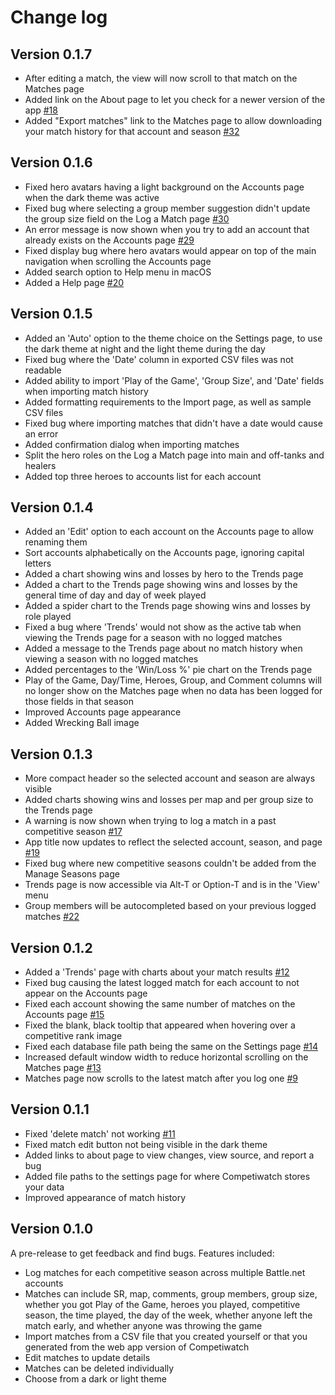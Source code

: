 # Change log

## Version 0.1.7

- After editing a match, the view will now scroll to that match on the Matches page
- Added link on the About page to let you check for a newer version of the app [#18](https://github.com/cheshire137/competiwatch-desktop/issues/18)
- Added "Export matches" link to the Matches page to allow downloading your match history for that account and season [#32](https://github.com/cheshire137/competiwatch-desktop/issues/32)

## Version 0.1.6

- Fixed hero avatars having a light background on the Accounts page when the dark theme was active
- Fixed bug where selecting a group member suggestion didn't update the group size field on the Log a Match page [#30](https://github.com/cheshire137/competiwatch-desktop/issues/30)
- An error message is now shown when you try to add an account that already exists on the Accounts page [#29](https://github.com/cheshire137/competiwatch-desktop/issues/29)
- Fixed display bug where hero avatars would appear on top of the main navigation when scrolling the Accounts page
- Added search option to Help menu in macOS
- Added a Help page [#20](https://github.com/cheshire137/competiwatch-desktop/issues/20)

## Version 0.1.5

- Added an 'Auto' option to the theme choice on the Settings page, to use the dark theme at night and the light theme during the day
- Fixed bug where the 'Date' column in exported CSV files was not readable
- Added ability to import 'Play of the Game', 'Group Size', and 'Date' fields when importing match history
- Added formatting requirements to the Import page, as well as sample CSV files
- Fixed bug where importing matches that didn't have a date would cause an error
- Added confirmation dialog when importing matches
- Split the hero roles on the Log a Match page into main and off-tanks and healers
- Added top three heroes to accounts list for each account

## Version 0.1.4

- Added an 'Edit' option to each account on the Accounts page to allow renaming them
- Sort accounts alphabetically on the Accounts page, ignoring capital letters
- Added a chart showing wins and losses by hero to the Trends page
- Added a chart to the Trends page showing wins and losses by the general time of day and day of week played
- Added a spider chart to the Trends page showing wins and losses by role played
- Fixed a bug where 'Trends' would not show as the active tab when viewing the Trends page for a season with no logged matches
- Added a message to the Trends page about no match history when viewing a season with no logged matches
- Added percentages to the 'Win/Loss %' pie chart on the Trends page
- Play of the Game, Day/Time, Heroes, Group, and Comment columns will no longer show on the Matches page when no data has been logged for those fields in that season
- Improved Accounts page appearance
- Added Wrecking Ball image

## Version 0.1.3

- More compact header so the selected account and season are always visible
- Added charts showing wins and losses per map and per group size to the Trends page
- A warning is now shown when trying to log a match in a past competitive season [#17](https://github.com/cheshire137/competiwatch-desktop/issues/17)
- App title now updates to reflect the selected account, season, and page [#19](https://github.com/cheshire137/competiwatch-desktop/issues/19)
- Fixed bug where new competitive seasons couldn't be added from the Manage Seasons page
- Trends page is now accessible via Alt-T or Option-T and is in the 'View' menu
- Group members will be autocompleted based on your previous logged matches [#22](https://github.com/cheshire137/competiwatch-desktop/issues/22)

## Version 0.1.2

- Added a 'Trends' page with charts about your match results [#12](https://github.com/cheshire137/competiwatch-desktop/issues/12)
- Fixed bug causing the latest logged match for each account to not appear on the Accounts page
- Fixed each account showing the same number of matches on the Accounts page [#15](https://github.com/cheshire137/competiwatch-desktop/issues/15)
- Fixed the blank, black tooltip that appeared when hovering over a competitive rank image
- Fixed each database file path being the same on the Settings page [#14](https://github.com/cheshire137/competiwatch-desktop/issues/14)
- Increased default window width to reduce horizontal scrolling on the Matches page [#13](https://github.com/cheshire137/competiwatch-desktop/issues/13)
- Matches page now scrolls to the latest match after you log one [#9](https://github.com/cheshire137/competiwatch-desktop/issues/9)

## Version 0.1.1

- Fixed 'delete match' not working [#11](https://github.com/cheshire137/competiwatch-desktop/issues/11)
- Fixed match edit button not being visible in the dark theme
- Added links to about page to view changes, view source, and report a bug
- Added file paths to the settings page for where Competiwatch stores your data
- Improved appearance of match history

## Version 0.1.0

A pre-release to get feedback and find bugs. Features included:

- Log matches for each competitive season across multiple Battle.net accounts
- Matches can include SR, map, comments, group members, group size, whether you got Play of the Game, heroes you played, competitive season, the time played, the day of the week, whether anyone left the match early, and whether anyone was throwing the game
- Import matches from a CSV file that you created yourself or that you generated from the web app version of Competiwatch
- Edit matches to update details
- Matches can be deleted individually
- Choose from a dark or light theme
